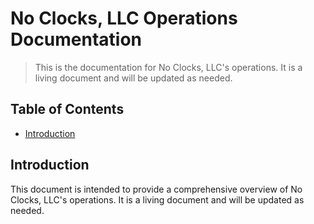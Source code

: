 # No Clocks, LLC Operations Documentation

> This is the documentation for No Clocks, LLC's operations. It is a living document and will be updated as needed.

## Table of Contents

- [Introduction](#introduction)


## Introduction

This document is intended to provide a comprehensive overview of No Clocks, LLC's operations. It is a living document and will be updated as needed.
